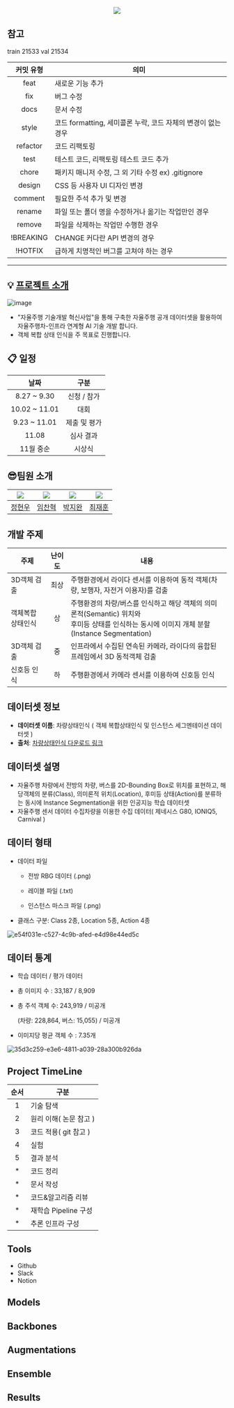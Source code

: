 <p align='center'>
    <img src="https://capsule-render.vercel.app/api?type=waving&color=auto&height=300&section=header&text=2024%20자율주행%20인공지능%20챌린지&fontSize=50&animation=fadeIn&fontAlignY=38&desc=2024%20Autonomous%20Driving%20Artificial%20Intelligence%20Challenge&descAlignY=51&descAlign=62"/>
</p>

## 참고
train 21533
val 21534

| 커밋 유형 | 의미 |
| :-: | -|
|feat|	새로운 기능 추가|
|fix|	버그 수정|
|docs	|문서 수정|
|style|	코드 formatting, 세미콜론 누락, 코드 자체의 변경이 없는 경우|
|refactor	|코드 리팩토링|
|test|	테스트 코드, 리팩토링 테스트 코드 추가|
|chore|	패키지 매니저 수정, 그 외 기타 수정 ex) .gitignore|
|design|	CSS 등 사용자 UI 디자인 변경|
|comment	|필요한 주석 추가 및 변경|
|rename|	파일 또는 폴더 명을 수정하거나 옮기는 작업만인 경우|
|remove|	파일을 삭제하는 작업만 수행한 경우|
|!BREAKING |CHANGE	커다란 API 변경의 경우|
|!HOTFIX	|급하게 치명적인 버그를 고쳐야 하는 경우|
<!--
<div align="center">     
  <a href="https://hits.seeyoufarm.com"><img src="https://hits.seeyoufarm.com/api/count/incr/badge.svg?url=https://github.com/Batwan01/2024-Autonomous-Driving-Artificial-Intelligence-Challenge&count_bg=%23B8B8B8&title_bg=%23555555&icon=&icon_color=%23E7E7E7&title=hits&edge_flat=false"/></a>
  <img src="https://img.shields.io/github/forks/2024-Autonomous-Driving-Artificial-Intelligence-Challenge" alt="forks"/>
  <img src="https://img.shields.io/github/stars/2024-Autonomous-Driving-Artificial-Intelligence-Challenge?color=yellow" alt="stars"/>
  <img src="https://img.shields.io/github/issues-pr/2024-Autonomous-Driving-Artificial-Intelligence-Challenge?color=red" alt="pr"/>
  <img src="https://img.shields.io/github/license/boostcamp-ai-tech-4/ai-tech-interview" alt="license"/>
</div>

!-->
---

## 💡 [프로젝트 소개](https://www.auto-dna.org/page/?M2_IDX=32625)

![image](https://github.com/user-attachments/assets/cefe96f3-7780-4f05-941b-73594447ace4)

- "자율주행 기술개발 혁신사업"을 통해 구축한 자율주행 공개 데이터셋을 활용하여 자율주행차-인프라 연계형 AI 기술 개발 합니다.
- 객체 복합 상태 인식을 주 목표로 진행합니다.


## :clipboard: 일정
| 날짜 | 구분 |
| :-:| :-: |
| 8.27 ~ 9.30 | 신청 / 참가 |
| 10.02 ~ 11.01 | 대회 |
| 9.23 ~ 11.01 | 제출 및 평가 |
| 11.08 | 심사 결과 |
| 11월 중순 | 시상식 |

##  :sunglasses:팀원 소개

| [![](https://avatars.githubusercontent.com/jung0228)](https://github.com/jung0228) | [![](https://avatars.githubusercontent.com/chan-note)](https://github.com/chan-note) | [![](https://avatars.githubusercontent.com/batwan01)](https://github.com/batwan01) | [![](https://avatars.githubusercontent.com/jhuni17)](https://github.com/jhuni17) |
| ---------------------------------------------------- | ------------------------------------------------------ | --------------------------------------------------- | ------------------------------------------------------- |
| [정현우](https://github.com/jung0228)   |   [임찬혁](https://github.com/chan-note)     | [박지완](https://github.com/batwan01)          | [최재훈](https://github.com/jhuni17) |


## 개발 주제
| 주제 | 난이도 | 내용 |
| - | :-: | - |
| 3D객체 검출 | 최상 | 주행환경에서 라이다 센서를 이용하여 동적 객체(차량, 보행자, 자전거 이용자)를 검출 |
| 객체복합 상태인식 | 상 | 주행환경의 차량/버스를 인식하고 해당 객체의 의미론적(Semantic) 위치와<br> 후미등 상태를 인식하는 동시에 이미지 개체 분할(Instance Segmentation) |
| 3D객체 검출 | 중 | 인프라에서 수집된 연속된 카메라, 라이다의 융합된 프레임에서 3D 동적객체 검출 |
| 신호등 인식 | 하 | 주행환경에서 카메라 센서를 이용하여 신호등 인식 |

## 데이터셋 정보

- **데이터셋 이름**: 차량상태인식 ( 객체 복합상태인식 및 인스턴스 세그멘테이션 데이터셋 )
- **출처**: [차량상태인식 다운로드 링크](https://nanum.etri.re.kr/share/kimjy/ObjectStateDetectionAIchallenge2024?lang=ko_KR)
  
## 데이터셋 설명
- 자율주행 차량에서 전방의 차량, 버스를 2D-Bounding Box로 위치를 표현하고, 해당객체의 분류(Class), 의미론적 위치(Location), 후미등 상태(Action)를 분류하는 동시에 Instance Segmentation을 위한 인공지능 학습 데이터셋
- 자율주행 센서 데이터 수집차량을 이용한 수집 데이터( 제네시스 G80, IONIQ5, Carnival )

## 데이터 형태
- 데이터 파일

  - 전방 RBG 데이터 (.png)

  - 레이블 파일 (.txt)

  - 인스턴스 마스크 파일 (.png)

- 클래스 구분:  Class 2종, Location 5종, Action 4종
  
![e54f031e-c527-4c9b-afed-e4d98e44ed5c](https://github.com/user-attachments/assets/83af019f-9dfa-425d-aae8-9cddbd33e078)

## 데이터 통계
- 학습 데이터 / 평가 데이터

- 총 이미지 수 : 33,187 / 8,909

- 총 주석 객체 수: 243,919 / 미공개

  (차량: 228,864, 버스: 15,055) / 미공개

- 이미지당 평균 객체 수 : 7.35개
  
![35d3c259-e3e6-4811-a039-28a300b926da](https://github.com/user-attachments/assets/919d175d-de55-4170-9623-4a2c2da1d54d)
  
## Project TimeLine
| 순서 | 구분 |
| :-: | - |
| 1 | 기술 탐색 |
| 2 | 원리 이해( 논문 참고 ) |
| 3 | 코드 적용( git 참고 ) |
| 4 | 실험 |
| 5 | 결과 분석 |
| * | 코드 정리 |
| * | 문서 작성 |
| * | 코드&알고리즘 리뷰 |
| * | 재학습 Pipeline 구성 |
| * | 추론 인프라 구성 |

## Tools
- Github
- Slack
- Notion

## Models

## Backbones

## Augmentations

## Ensemble

## Results
